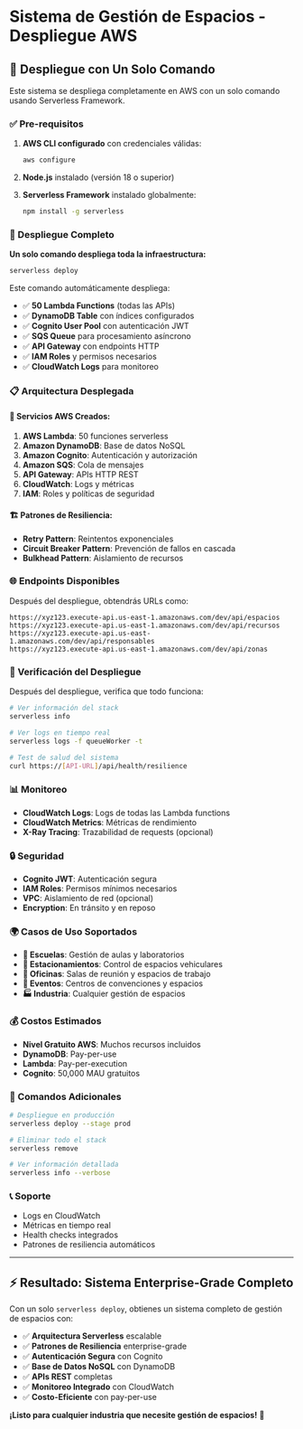 # Sistema de Gestión de Espacios - Despliegue AWS

## 🚀 Despliegue con Un Solo Comando

Este sistema se despliega completamente en AWS con un solo comando usando Serverless Framework.

### ✅ Pre-requisitos

1. **AWS CLI configurado** con credenciales válidas:
   ```bash
   aws configure
   ```

2. **Node.js** instalado (versión 18 o superior)

3. **Serverless Framework** instalado globalmente:
   ```bash
   npm install -g serverless
   ```

### 🎯 Despliegue Completo

**Un solo comando despliega toda la infraestructura:**

```bash
serverless deploy
```

Este comando automáticamente despliega:

- ✅ **50 Lambda Functions** (todas las APIs)
- ✅ **DynamoDB Table** con índices configurados
- ✅ **Cognito User Pool** con autenticación JWT
- ✅ **SQS Queue** para procesamiento asíncrono
- ✅ **API Gateway** con endpoints HTTP
- ✅ **IAM Roles** y permisos necesarios
- ✅ **CloudWatch Logs** para monitoreo

### 📋 Arquitectura Desplegada

#### **🔧 Servicios AWS Creados:**

1. **AWS Lambda**: 50 funciones serverless
2. **Amazon DynamoDB**: Base de datos NoSQL
3. **Amazon Cognito**: Autenticación y autorización
4. **Amazon SQS**: Cola de mensajes
5. **API Gateway**: APIs HTTP REST
6. **CloudWatch**: Logs y métricas
7. **IAM**: Roles y políticas de seguridad

#### **🏗️ Patrones de Resiliencia:**

- **Retry Pattern**: Reintentos exponenciales
- **Circuit Breaker Pattern**: Prevención de fallos en cascada
- **Bulkhead Pattern**: Aislamiento de recursos

### 🌐 Endpoints Disponibles

Después del despliegue, obtendrás URLs como:

```
https://xyz123.execute-api.us-east-1.amazonaws.com/dev/api/espacios
https://xyz123.execute-api.us-east-1.amazonaws.com/dev/api/recursos
https://xyz123.execute-api.us-east-1.amazonaws.com/dev/api/responsables
https://xyz123.execute-api.us-east-1.amazonaws.com/dev/api/zonas
```

### 🧪 Verificación del Despliegue

Después del despliegue, verifica que todo funciona:

```bash
# Ver información del stack
serverless info

# Ver logs en tiempo real
serverless logs -f queueWorker -t

# Test de salud del sistema
curl https://[API-URL]/api/health/resilience
```

### 📊 Monitoreo

- **CloudWatch Logs**: Logs de todas las Lambda functions
- **CloudWatch Metrics**: Métricas de rendimiento
- **X-Ray Tracing**: Trazabilidad de requests (opcional)

### 🔒 Seguridad

- **Cognito JWT**: Autenticación segura
- **IAM Roles**: Permisos mínimos necesarios
- **VPC**: Aislamiento de red (opcional)
- **Encryption**: En tránsito y en reposo

### 🌍 Casos de Uso Soportados

- **🏫 Escuelas**: Gestión de aulas y laboratorios
- **🚗 Estacionamientos**: Control de espacios vehiculares
- **🏢 Oficinas**: Salas de reunión y espacios de trabajo
- **🎪 Eventos**: Centros de convenciones y espacios
- **🏭 Industria**: Cualquier gestión de espacios

### 💰 Costos Estimados

- **Nivel Gratuito AWS**: Muchos recursos incluidos
- **DynamoDB**: Pay-per-use
- **Lambda**: Pay-per-execution
- **Cognito**: 50,000 MAU gratuitos

### 🔧 Comandos Adicionales

```bash
# Despliegue en producción
serverless deploy --stage prod

# Eliminar todo el stack
serverless remove

# Ver información detallada
serverless info --verbose
```

### 📞 Soporte

- Logs en CloudWatch
- Métricas en tiempo real
- Health checks integrados
- Patrones de resiliencia automáticos

---

## ⚡ Resultado: Sistema Enterprise-Grade Completo

Con un solo `serverless deploy`, obtienes un sistema completo de gestión de espacios con:

- ✅ **Arquitectura Serverless** escalable
- ✅ **Patrones de Resiliencia** enterprise-grade
- ✅ **Autenticación Segura** con Cognito
- ✅ **Base de Datos NoSQL** con DynamoDB
- ✅ **APIs REST** completas
- ✅ **Monitoreo Integrado** con CloudWatch
- ✅ **Costo-Eficiente** con pay-per-use

**¡Listo para cualquier industria que necesite gestión de espacios!** 🚀
